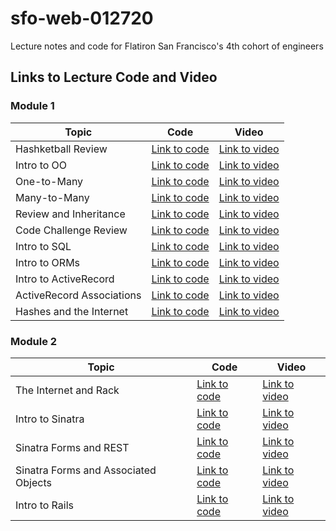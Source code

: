# sfo-web-012720

Lecture notes and code for Flatiron San Francisco's 4th cohort of engineers

## Links to Lecture Code and Video

### Module 1

| Topic            | Code                | Video                |
| -----            | ----                | -----                |
| Hashketball Review       | [Link to code](https://github.com/learn-co-students/sfo-web-012720/tree/master/01-hashketball-review) | [Link to video](https://youtu.be/-K0aG5sxvc8) |
| Intro to OO       | [Link to code](https://github.com/learn-co-students/sfo-web-012720/tree/master/02-intro-oo) | [Link to video](https://youtu.be/deY16ZTEOWY) |
| One-to-Many | [Link to code](https://github.com/learn-co-students/sfo-web-012720/tree/master/03-one-to-many) | [Link to video](https://youtu.be/cK7SCT-4vFc) |
| Many-to-Many | [Link to code](https://github.com/learn-co-students/sfo-web-012720/tree/master/04-many-to-many) | [Link to video](https://youtu.be/cmc5Fr8UZzo) |
| Review and Inheritance | [Link to code](https://github.com/learn-co-students/sfo-web-012720/tree/master/05-intro-inheritance-oo-my-pets) | [Link to video](https://youtu.be/ACzv9-XNlQ0) |
| Code Challenge Review | [Link to code](https://github.com/learn-co-students/sfo-web-012720/tree/master/06-cc-review) | [Link to video](https://youtu.be/2dilles8FBs) |
| Intro to SQL | [Link to code](https://github.com/learn-co-students/sfo-web-012720/tree/master/07-intro-sql) | [Link to video](https://youtu.be/mGTBb25Br9Q) |
| Intro to ORMs | [Link to code](https://github.com/learn-co-students/sfo-web-012720/tree/master/08-intro-orms) | [Link to video](https://youtu.be/grRBPRZ_oXw) |
| Intro to ActiveRecord | [Link to code](https://github.com/learn-co-students/sfo-web-012720/tree/master/09-active-record-intro) | [Link to video](https://youtu.be/GYPaLJti-G0) |
| ActiveRecord Associations | [Link to code](https://github.com/learn-co-students/sfo-web-012720/tree/master/10-active-record-associations) | [Link to video](https://youtu.be/N7XrfIr-hn0) |
| Hashes and the Internet | [Link to code](https://github.com/learn-co-students/sfo-web-012720/tree/master/11-hashes-and-the-internet) | [Link to video](https://youtu.be/5GoiwZ0UgCk) |

### Module 2

| Topic            | Code                | Video                |
| -----            | ----                | -----                |
| The Internet and Rack | [Link to code](https://github.com/learn-co-students/sfo-web-012720/tree/master/13-rack) | [Link to video](https://youtu.be/HvIdcbv4xdg) |
| Intro to Sinatra | [Link to code](https://github.com/learn-co-students/sfo-web-012720/tree/master/14-intro-sinatra-mvc) | [Link to video](https://youtu.be/5Y9r3oPjBH0) |
| Sinatra Forms and REST | [Link to code](https://github.com/learn-co-students/sfo-web-012720/tree/master/15-sinatra-forms-and-rest) | [Link to video](https://youtu.be/oStZ1jQsDPE) |
| Sinatra Forms and Associated Objects | [Link to code](https://github.com/learn-co-students/sfo-web-012720/tree/master/16-sinatra-forms-and-associated-objects) | [Link to video](https://youtu.be/9MOtlyb0_Yw) |
| Intro to Rails | [Link to code](https://github.com/learn-co-students/sfo-web-012720/tree/master/18-intro-rails) | [Link to video](https://youtu.be/08iSwV4VC5g) |
